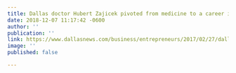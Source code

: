 ```yaml
---
title: Dallas doctor Hubert Zajicek pivoted from medicine to a career in startups
date: 2018-12-07 11:17:42 -0600
author: ''
publication: ''
link: https://www.dallasnews.com/business/entrepreneurs/2017/02/27/dallas-doctor-hubert-zajicekpivoted-medicine-career-startups
image: ''
published: false

---
```

